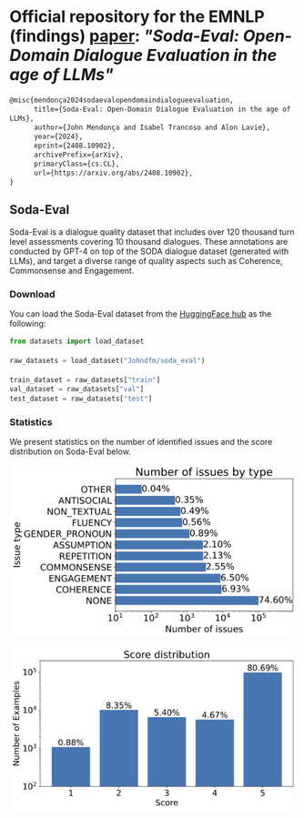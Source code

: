 # Official repository for the EMNLP (findings) [paper](https://arxiv.org/abs/2408.10902): *"Soda-Eval: Open-Domain Dialogue Evaluation in the age of LLMs"*

```
@misc{mendonça2024sodaevalopendomaindialogueevaluation,
      title={Soda-Eval: Open-Domain Dialogue Evaluation in the age of LLMs}, 
      author={John Mendonça and Isabel Trancoso and Alon Lavie},
      year={2024},
      eprint={2408.10902},
      archivePrefix={arXiv},
      primaryClass={cs.CL},
      url={https://arxiv.org/abs/2408.10902}, 
}
```

## Soda-Eval

Soda-Eval is a dialogue quality dataset that includes over 120 thousand turn level assessments covering 10 thousand dialogues. These annotations are conducted by GPT-4 on top of the SODA dialogue dataset (generated with LLMs), and target a diverse range of quality aspects such as Coherence, Commonsense and Engagement.


### Download

You can load the Soda-Eval dataset from the [HuggingFace hub](https://huggingface.co/datasets/Johndfm/soda_eval) as the following:

```python
from datasets import load_dataset

raw_datasets = load_dataset("Johndfm/soda_eval")

train_dataset = raw_datasets["train"]
val_dataset = raw_datasets["val"]
test_dataset = raw_datasets["test"]
```

### Statistics


We present statistics on the number of identified issues and the score distribution on Soda-Eval below.

![n-issues-type](number_issues_type.png)

![score-dist](score_distribution_turn.png)
